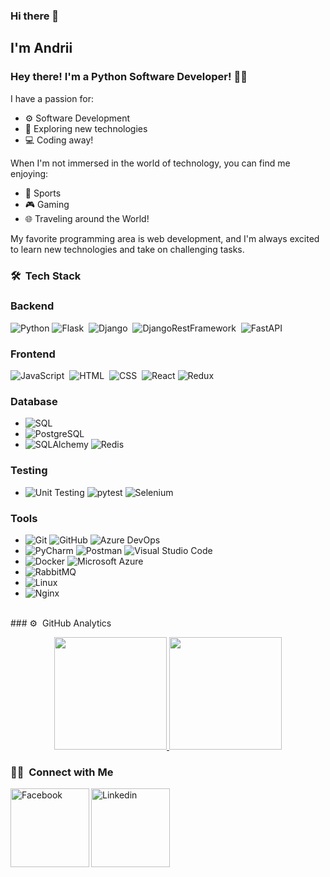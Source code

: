 ### Hi there 👋

##  I'm Andrii 

### Hey there! I'm a Python Software Developer! 👨‍💻

I have a passion for:
- ⚙️ Software Development
- 🚀 Exploring new technologies
- 💻 Coding away!

When I'm not immersed in the world of technology, you can find me enjoying:
- 🏐 Sports
- 🎮 Gaming
- 🌐 Traveling around the World!

My favorite programming area is web development, and I'm always excited to learn new technologies and take on challenging tasks.


### 🛠 &nbsp;Tech Stack

<p align="center">
  <h3>Backend</h3>
  <img alt="Python" src="https://img.shields.io/badge/-Python-222222?style=flat&logo=python">
  <img alt="Flask" src="https://img.shields.io/badge/-Flask-222222?style=flat&logo=flask">&nbsp;
  <img alt="Django" src="https://img.shields.io/badge/-Django-222222?style=flat&logo=django&logoColor=0b593c">&nbsp;
  <img alt="DjangoRestFramework" src="https://img.shields.io/badge/-DjangoRestFramework-222222?style=flat&logo=django&logoColor=0b593c">&nbsp;
  <img alt="FastAPI" src="https://img.shields.io/badge/-FastAPI-222222?style=flat&logo=fastapi&logoColor=0c6b47">

  <h3>Frontend</h3>
  <img alt="JavaScript" src="https://img.shields.io/badge/-JavaScript-222222?style=flat&logo=javascript">&nbsp;
  <img alt="HTML" src="https://img.shields.io/badge/-HTML-222222?style=flat&logo=HTML5">&nbsp;
  <img alt="CSS" src="https://img.shields.io/badge/-CSS-222222?style=flat&logo=CSS3&logoColor=1572B6">&nbsp;
  <img alt="React" src="https://img.shields.io/badge/-React-222222?style=flat&logo=react">
  <img alt="Redux" src="https://img.shields.io/badge/-Redux-222222?style=flat&logo=redux">
</p>


### Database
- ![SQL](https://img.shields.io/badge/-SQL-222222?style=flat&logo=sql)
- ![PostgreSQL](https://img.shields.io/badge/-PostgreSQL-222222?style=flat&logo=postgresql)
- ![SQLAlchemy](https://img.shields.io/badge/-SQLAlchemy-222222?style=flat&logo=sqlalchemy)
  ![Redis](https://img.shields.io/badge/-Redis-222222?style=flat&logo=redis)

### Testing
- ![Unit Testing](https://img.shields.io/badge/-Unit%20Testing-222222?style=flat&logo=unittest&logoColor=32CD32)
  ![pytest](https://img.shields.io/badge/-pytest-222222?style=flat&logo=pytest)
  ![Selenium](https://img.shields.io/badge/-Selenium-222222?style=flat&logo=selenium)

### Tools
- ![Git](https://img.shields.io/badge/-Git-222222?style=flat&logo=git)
  ![GitHub](https://img.shields.io/badge/-GitHub-222222?style=flat&logo=github)
  ![Azure DevOps](https://img.shields.io/badge/-Azure%20DevOps-222222?style=flat&logo=azure-devops)
- ![PyCharm](https://img.shields.io/badge/-PyCharm-222222?style=flat&logo=pycharm)
  ![Postman](https://img.shields.io/badge/-Postman-222222?style=flat&logo=postman)
  ![Visual Studio Code](https://img.shields.io/badge/-Visual%20Studio%20Code-222222?style=flat&logo=visual-studio-code&logoColor=007ACC)
- ![Docker](https://img.shields.io/badge/-Docker-222222?style=flat&logo=docker)
  ![Microsoft Azure](https://img.shields.io/badge/-Microsoft%20Azure-222222?style=flat&logo=microsoft-azure&logoColor=0089D6)
- ![RabbitMQ](https://img.shields.io/badge/-RabbitMQ-222222?style=flat&logo=rabbitmq)
- ![Linux](https://img.shields.io/badge/-Linux-222222?style=flat&logo=linux)
- ![Nginx](https://img.shields.io/badge/-Nginx-222222?style=flat&logo=nginx&logoColor=0c6b47)

<br />
### ⚙️ &nbsp;GitHub Analytics

<p align="center">
<a href="https://github.com/Lap-DevOps">
  <img height="180em" src="https://github-readme-stats-eight-theta.vercel.app/api?username=Lap-DevOps&show_icons=true&theme=algolia&include_all_commits=true&count_private=true"/>
  <img height="180em" src="https://github-readme-stats-eight-theta.vercel.app/api/top-langs/?username=Lap-DevOps&layout=compact&langs_count=8&theme=algolia"/>
</a>
</p>

### 🤝🏻 &nbsp;Connect with Me

[<img align="left" alt="Facebook" width="126px" src="https://img.shields.io/badge/Facebook-1877F2?style=flat&logo=facebook&logoColor=white" />](https://www.facebook.com/profile.php?id=100005632441627)
[<img align="left" alt="Linkedin" width="126px" src="https://img.shields.io/badge/Linkedin-0077B5?style=flat&logo=linkedin&logoColor=white" />](https://www.linkedin.com/in/andrii-levin-720074b5/)




<!--
**Lap-DevOps/Lap-DevOps** is a ✨ _special_ ✨ repository because its `README.md` (this file) appears on your GitHub profile.

Here are some ideas to get you started:

- 🔭 I’m currently working on ...
- 🌱 I’m currently learning ...
- 👯 I’m looking to collaborate on ...
- 🤔 I’m looking for help with ...
- 💬 Ask me about ...
- 📫 How to reach me: ...
- 😄 Pronouns: ...
- ⚡ Fun fact: ...
-->
